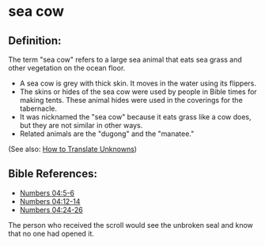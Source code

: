 # sea cow #

## Definition: ##

The term "sea cow" refers to a large sea animal that eats sea grass and other vegetation on the ocean floor. 

* A sea cow is grey with thick skin. It moves in the water using its flippers.
* The skins or hides of the sea cow were used by people in Bible times for making tents. These animal hides were used in the coverings for the tabernacle.
* It was nicknamed the "sea cow" because it eats grass like a cow does, but they are not similar in other ways.
* Related animals are the "dugong" and the "manatee."

(See also: [How to Translate Unknowns](en/ta-vol1/translate/man/translate-unknown))



## Bible References: ##

* [Numbers 04:5-6](en/tn/num/help/04/05)
* [Numbers 04:12-14](en/tn/num/help/04/12)
* [Numbers 04:24-26](en/tn/num/help/04/24)

The person who received the scroll would see the unbroken seal and know that no one had opened it.